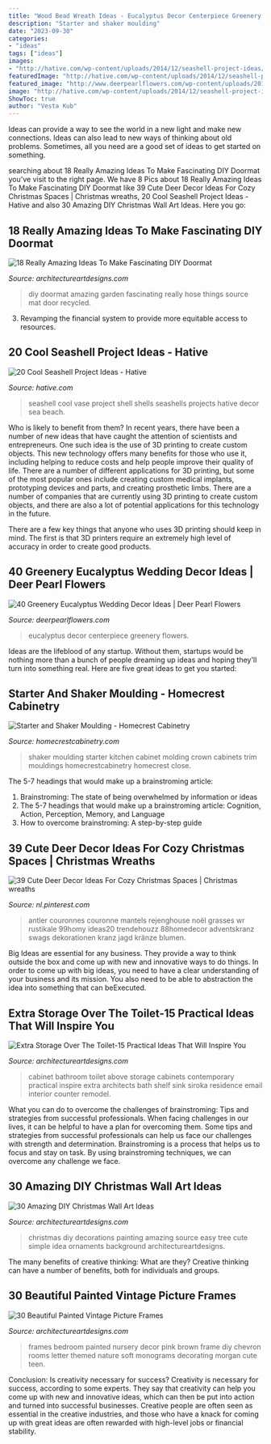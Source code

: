 ```yaml
---
title: "Wood Bead Wreath Ideas - Eucalyptus Decor Centerpiece Greenery Flowers"
description: "Starter and shaker moulding"
date: "2023-09-30"
categories:
- "ideas"
tags: ["ideas"]
images:
- "http://hative.com/wp-content/uploads/2014/12/seashell-project-ideas/7-seashell-vase.jpg"
featuredImage: "http://hative.com/wp-content/uploads/2014/12/seashell-project-ideas/7-seashell-vase.jpg"
featured_image: "http://www.deerpearlflowers.com/wp-content/uploads/2016/12/eucalyptus-wedding-centerpiece-via-Jenny-Haas-Photography.jpg"
image: "http://hative.com/wp-content/uploads/2014/12/seashell-project-ideas/7-seashell-vase.jpg"
ShowToc: true
author: "Vesta Kub"
---
```



Ideas can provide a way to see the world in a new light and make new connections. Ideas can also lead to new ways of thinking about old problems. Sometimes, all you need are a good set of ideas to get started on something.

	

		
searching about 18 Really Amazing Ideas To Make Fascinating DIY Doormat you've visit to the right page. We have 8 Pics about 18 Really Amazing Ideas To Make Fascinating DIY Doormat like 39 Cute Deer Decor Ideas For Cozy Christmas Spaces | Christmas wreaths, 20 Cool Seashell Project Ideas - Hative and also 30 Amazing DIY Christmas Wall Art Ideas. Here you go:
		
    
## 18 Really Amazing Ideas To Make Fascinating DIY Doormat

<img loading=lazy src="https://www.architectureartdesigns.com/wp-content/uploads/2016/10/2-41.jpg" onerror="this.onerror=null;this.src='https://tse1.mm.bing.net/th?id=OIP.qK4WJpQk7yxCICTaMHq6eQHaJ3&amp;pid=15.1';" alt="18 Really Amazing Ideas To Make Fascinating DIY Doormat">

_Source: architectureartdesigns.com_

>diy doormat amazing garden fascinating really hose things source mat door recycled. 

	

3. Revamping the financial system to provide more equitable access to resources. 

    
## 20 Cool Seashell Project Ideas - Hative

<img loading=lazy src="http://hative.com/wp-content/uploads/2014/12/seashell-project-ideas/7-seashell-vase.jpg" onerror="this.onerror=null;this.src='https://tse2.mm.bing.net/th?id=OIP.aPfXizY4yijZISR7BdlsEAHaJ4&amp;pid=15.1';" alt="20 Cool Seashell Project Ideas - Hative">

_Source: hative.com_

>seashell cool vase project shell shells seashells projects hative decor sea beach. 

	

Who is likely to benefit from them?
In recent years, there have been a number of new ideas that have caught the attention of scientists and entrepreneurs. One such idea is the use of 3D printing to create custom objects. This new technology offers many benefits for those who use it, including helping to reduce costs and help people improve their quality of life.
There are a number of different applications for 3D printing, but some of the most popular ones include creating custom medical implants, prototyping devices and parts, and creating prosthetic limbs. There are a number of companies that are currently using 3D printing to create custom objects, and there are also a lot of potential applications for this technology in the future.

There are a few key things that anyone who uses 3D printing should keep in mind. The first is that 3D printers require an extremely high level of accuracy in order to create good products.

    
## 40 Greenery Eucalyptus Wedding Decor Ideas | Deer Pearl Flowers

<img loading=lazy src="http://www.deerpearlflowers.com/wp-content/uploads/2016/12/eucalyptus-wedding-centerpiece-via-Jenny-Haas-Photography.jpg" onerror="this.onerror=null;this.src='https://tse4.mm.bing.net/th?id=OIP.YeVz4c5zEGmPmZNLDWxRCgHaLH&amp;pid=15.1';" alt="40 Greenery Eucalyptus Wedding Decor Ideas | Deer Pearl Flowers">

_Source: deerpearlflowers.com_

>eucalyptus decor centerpiece greenery flowers. 

	

Ideas are the lifeblood of any startup. Without them, startups would be nothing more than a bunch of people dreaming up ideas and hoping they'll turn into something real. Here are five great ideas to get you started: 

    
## Starter And Shaker Moulding - Homecrest Cabinetry

<img loading=lazy src="https://www.homecrestcabinetry.com/-/media/homecrest/products/mouldings_accents/homstarterrhtnm.jpg" onerror="this.onerror=null;this.src='https://tse4.mm.bing.net/th?id=OIP.WXYQkmknpZWkOPSBuRNuPQHaLH&amp;pid=15.1';" alt="Starter and Shaker Moulding - Homecrest Cabinetry">

_Source: homecrestcabinetry.com_

>shaker moulding starter kitchen cabinet molding crown cabinets trim mouldings homecrestcabinetry homecrest close. 

	

The 5-7 headings that would make up a brainstroming article:
1. Brainstroming: The state of being overwhelmed by information or ideas
2. The 5-7 headings that would make up a brainstroming article: Cognition, Action, Perception, Memory, and Language
3. How to overcome brainstroming: A step-by-step guide

    
## 39 Cute Deer Decor Ideas For Cozy Christmas Spaces | Christmas Wreaths

<img loading=lazy src="https://i.pinimg.com/736x/26/35/46/263546856160be6f5b4e1ab2724c2024.jpg" onerror="this.onerror=null;this.src='https://tse3.mm.bing.net/th?id=OIP.F6uQdY2-UrpYdABlp0TOMgHaJ3&amp;pid=15.1';" alt="39 Cute Deer Decor Ideas For Cozy Christmas Spaces | Christmas wreaths">

_Source: nl.pinterest.com_

>antler couronnes couronne mantels rejenghouse noël grasses wr rustikale 99homy ideas20 trendehouzz 88homedecor adventskranz swags dekorationen kranz jagd kränze blumen. 

	

Big Ideas are essential for any business. They provide a way to think outside the box and come up with new and innovative ways to do things. In order to come up with big ideas, you need to have a clear understanding of your business and its mission. You also need to be able to abstraction the idea into something that can beExecuted.

    
## Extra Storage Over The Toilet-15 Practical Ideas That Will Inspire You

<img loading=lazy src="https://www.architectureartdesigns.com/wp-content/uploads/2015/11/957.jpg" onerror="this.onerror=null;this.src='https://tse1.mm.bing.net/th?id=OIP.KGFsPJ_qe3Ni5wfp05y-pQAAAA&amp;pid=15.1';" alt="Extra Storage Over The Toilet-15 Practical Ideas That Will Inspire You">

_Source: architectureartdesigns.com_

>cabinet bathroom toilet above storage cabinets contemporary practical inspire extra architects bath shelf sink siroka residence email interior counter remodel. 

	

What you can do to overcome the challenges of brainstroming: Tips and strategies from successful professionals.
When facing challenges in our lives, it can be helpful to have a plan for overcoming them. Some tips and strategies from successful professionals can help us face our challenges with strength and determination. Brainstroming is a process that helps us to focus and stay on task. By using brainstroming techniques, we can overcome any challenge we face.

    
## 30 Amazing DIY Christmas Wall Art Ideas

<img loading=lazy src="http://www.architectureartdesigns.com/wp-content/uploads/2013/12/1914.jpg" onerror="this.onerror=null;this.src='https://tse3.mm.bing.net/th?id=OIP.z2ydj6SkIRBncB_WQkbjzQHaLI&amp;pid=15.1';" alt="30 Amazing DIY Christmas Wall Art Ideas">

_Source: architectureartdesigns.com_

>christmas diy decorations painting amazing source easy tree cute simple idea ornaments background architectureartdesigns. 

	

The many benefits of creative thinking: What are they?
Creative thinking can have a number of benefits, both for individuals and groups.

    
## 30 Beautiful Painted Vintage Picture Frames

<img loading=lazy src="https://www.architectureartdesigns.com/wp-content/uploads/2014/01/832-630x839.jpg" onerror="this.onerror=null;this.src='https://tse2.mm.bing.net/th?id=OIP.yg6pQt3Ltz4YMhdmNNbY8AHaJ3&amp;pid=15.1';" alt="30 Beautiful Painted Vintage Picture Frames">

_Source: architectureartdesigns.com_

>frames bedroom painted nursery decor pink brown frame diy chevron rooms letter themed nature soft monograms decorating morgan cute teen. 

	

Conclusion: Is creativity necessary for success?
Creativity is necessary for success, according to some experts. They say that creativity can help you come up with new and innovative ideas, which can then be put into action and turned into successful businesses. Creative people are often seen as essential in the creative industries, and those who have a knack for coming up with great ideas are often rewarded with high-level jobs or financial stability.

